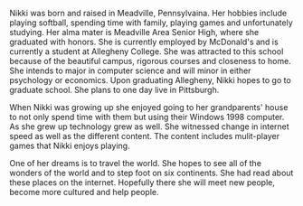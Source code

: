 Nikki was born and raised in Meadville, Pennsylvaina. Her hobbies include playing softball, spending time with family, playing games and unfortunately studying. Her alma mater is Meadville Area Senior High, where she graduated with honors. She is currently employed by McDonald's and is currently a student at Allegheny College. She was attracted to this school because of the beautiful campus, rigorous courses and closeness to home. She intends to major in computer science and will minor in either psychology or economics. Upon graduating Allegheny, Nikki hopes to go to graduate school. She plans to one day live in Pittsburgh.

When Nikki was growing up she enjoyed going to her grandparents' house to not only spend time with them but using their Windows 1998 computer. As she grew up technology grew as well. She witnessed change in internet speed as well as the different content. The content includes mulit-player games that Nikki enjoys playing.

One of her dreams is to travel the world. She hopes to see all of the wonders of the world and to step foot on six continents. She had read about these places on the internet. Hopefully there she will meet new people, become more cultured and help people.
